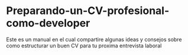 # Preparando-un-CV-profesional-como-developer
Este es un manual en el cual compartire algunas ideas y consejos sobre como estructurar un buen CV para tu proxima entrevista laboral
